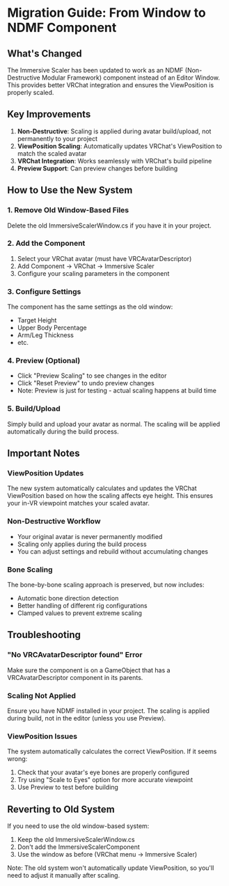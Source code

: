 # Migration Guide: From Window to NDMF Component

## What's Changed

The Immersive Scaler has been updated to work as an NDMF (Non-Destructive Modular Framework) component instead of an Editor Window. This provides better VRChat integration and ensures the ViewPosition is properly scaled.

## Key Improvements

1. **Non-Destructive**: Scaling is applied during avatar build/upload, not permanently to your project
2. **ViewPosition Scaling**: Automatically updates VRChat's ViewPosition to match the scaled avatar
3. **VRChat Integration**: Works seamlessly with VRChat's build pipeline
4. **Preview Support**: Can preview changes before building

## How to Use the New System

### 1. Remove Old Window-Based Files
Delete the old ImmersiveScalerWindow.cs if you have it in your project.

### 2. Add the Component
1. Select your VRChat avatar (must have VRCAvatarDescriptor)
2. Add Component → VRChat → Immersive Scaler
3. Configure your scaling parameters in the component

### 3. Configure Settings
The component has the same settings as the old window:
- Target Height
- Upper Body Percentage
- Arm/Leg Thickness
- etc.

### 4. Preview (Optional)
- Click "Preview Scaling" to see changes in the editor
- Click "Reset Preview" to undo preview changes
- Note: Preview is just for testing - actual scaling happens at build time

### 5. Build/Upload
Simply build and upload your avatar as normal. The scaling will be applied automatically during the build process.

## Important Notes

### ViewPosition Updates
The new system automatically calculates and updates the VRChat ViewPosition based on how the scaling affects eye height. This ensures your in-VR viewpoint matches your scaled avatar.

### Non-Destructive Workflow
- Your original avatar is never permanently modified
- Scaling only applies during the build process
- You can adjust settings and rebuild without accumulating changes

### Bone Scaling
The bone-by-bone scaling approach is preserved, but now includes:
- Automatic bone direction detection
- Better handling of different rig configurations
- Clamped values to prevent extreme scaling

## Troubleshooting

### "No VRCAvatarDescriptor found" Error
Make sure the component is on a GameObject that has a VRCAvatarDescriptor component in its parents.

### Scaling Not Applied
Ensure you have NDMF installed in your project. The scaling is applied during build, not in the editor (unless you use Preview).

### ViewPosition Issues
The system automatically calculates the correct ViewPosition. If it seems wrong:
1. Check that your avatar's eye bones are properly configured
2. Try using "Scale to Eyes" option for more accurate viewpoint
3. Use Preview to test before building

## Reverting to Old System

If you need to use the old window-based system:
1. Keep the old ImmersiveScalerWindow.cs
2. Don't add the ImmersiveScalerComponent
3. Use the window as before (VRChat menu → Immersive Scaler)

Note: The old system won't automatically update ViewPosition, so you'll need to adjust it manually after scaling.